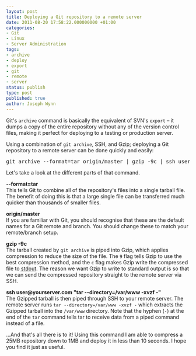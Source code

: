 ```yaml
---
layout: post
title: Deploying a Git repository to a remote server
date: 2011-08-20 17:58:22.000000000 +01:00
categories:
- Git
- Linux
- Server Administration
tags:
- archive
- deploy
- export
- git
- remote
- server
status: publish
type: post
published: true
author: Joseph Wynn
---
```

<p>Git's <code>archive</code> command is basically the equivalent of SVN's <code>export</code> – it dumps a copy of the entire repository without any of the version control files, making it perfect for deploying to a testing or production server.<!--more--></p>
<p>Using a combination of <code>git archive</code>, SSH, and Gzip; deploying a Git repository to a remote server can be done quickly and easily:</p>
<pre class="no-highlight">git archive --format=tar origin/master | gzip -9c | ssh user@yourserver.com "tar --directory=/var/www -xvzf -"</pre>
<p>Let's take a look at the different parts of that command.</p>
<p><strong>--format=tar</strong><br />
This tells Git to combine all of the repository's files into a single tarball file. The benefit of doing this is that a large single file can be transferred much quicker than thousands of smaller files.</p>
<p><strong>origin/master</strong><br />
If you are familiar with Git, you should recognise that these are the default names for a Git remote and branch. You should change these to match your remote/branch setup.</p>
<p><strong>gzip -9c</strong><br />
The tarball created by <code>git archive</code> is piped into Gzip, which applies compression to reduce the size of the file. The <code>9</code> flag tells Gzip to use the best compression method, and the <code>c</code> flag makes Gzip write the compressed file to <abbr title="Standard Output">stdout</abbr>. The reason we want Gzip to write to standard output is so that we can send the compressed repository straight to the remote server via SSH.</p>
<p><strong>ssh user@yourserver.com "tar --directory=/var/www -xvzf -"</strong><br />
The Gzipped tarball is then piped through SSH to your remote server. The remote server runs <code>tar --directory=/var/www -xvzf -</code> which extracts the Gzipped tarball into the <code>/var/www</code> directory. Note that the hyphen (<code>-</code>) at the end of the <code>tar</code> command tells tar to receive data from a piped command instead of a file.</p>
<p>...And that's all there is to it! Using this command I am able to compress a 25MB repository down to 1MB and deploy it in less than 10 seconds. I hope you find it just as useful.</p>
